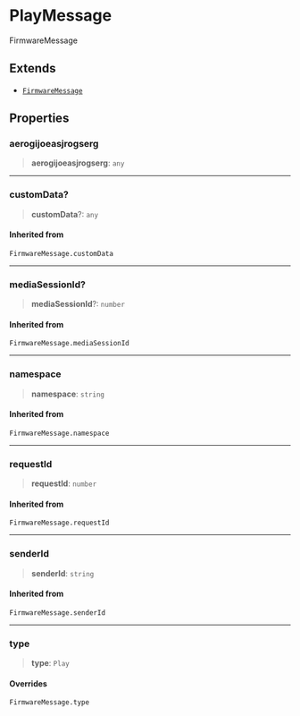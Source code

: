 # PlayMessage

FirmwareMessage

## Extends

- [`FirmwareMessage`](reference/type-aliases/FirmwareMessage.md)

## Properties

### __aerogijoeasjrogserg__

> **__aerogijoeasjrogserg__**: `any`

***

### customData?

> **customData**?: `any`

#### Inherited from

`FirmwareMessage.customData`

***

### mediaSessionId?

> **mediaSessionId**?: `number`

#### Inherited from

`FirmwareMessage.mediaSessionId`

***

### namespace

> **namespace**: `string`

#### Inherited from

`FirmwareMessage.namespace`

***

### requestId

> **requestId**: `number`

#### Inherited from

`FirmwareMessage.requestId`

***

### senderId

> **senderId**: `string`

#### Inherited from

`FirmwareMessage.senderId`

***

### type

> **type**: `Play`

#### Overrides

`FirmwareMessage.type`
